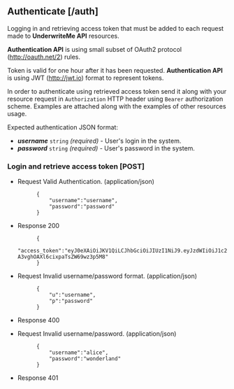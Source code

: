 ## Authenticate [/auth]
Logging in and retrieving access token that must be added to each request made to **UnderwriteMe API** resources.

**Authentication API** is using small subset of OAuth2 protocol (http://oauth.net/2) rules.

Token is valid for one hour after it has been requested. **Authentication API** is using JWT (http://jwt.io) format to represent tokens.

In order to authenticate using retrieved access token send it along with your resource request in `Authorization` HTTP header using `Bearer` authorization scheme. Examples are attached along with the examples of other resources usage.

Expected authentication JSON format:

- ***username*** `string` *(required)* - User's login in the system.
- ***password*** `string` *(required)* - User's password in the system.

### Login and retrieve access token [POST]
+ Request Valid Authentication. (application/json)

            {
                "username":"username",
                "password":"password"
            }

+ Response 200

            {
                "access_token":"eyJ0eXAiOiJKV1QiLCJhbGciOiJIUzI1NiJ9.eyJzdWIiOiJ1c2VybmFtZSIsImV4cCI6MTQyMjU0MDAzMH0.oyMYL7t57jhBvw-A3vghOAXl6cixpaTsZW69wz3p5M8"
            }

+ Request Invalid username/password format. (application/json)

            {
                "u":"username",
                "p":"password"
            }

+ Response 400

+ Request Invalid username/password. (application/json)

            {
                "username":"alice",
                "password":"wonderland"
            }

+ Response 401
